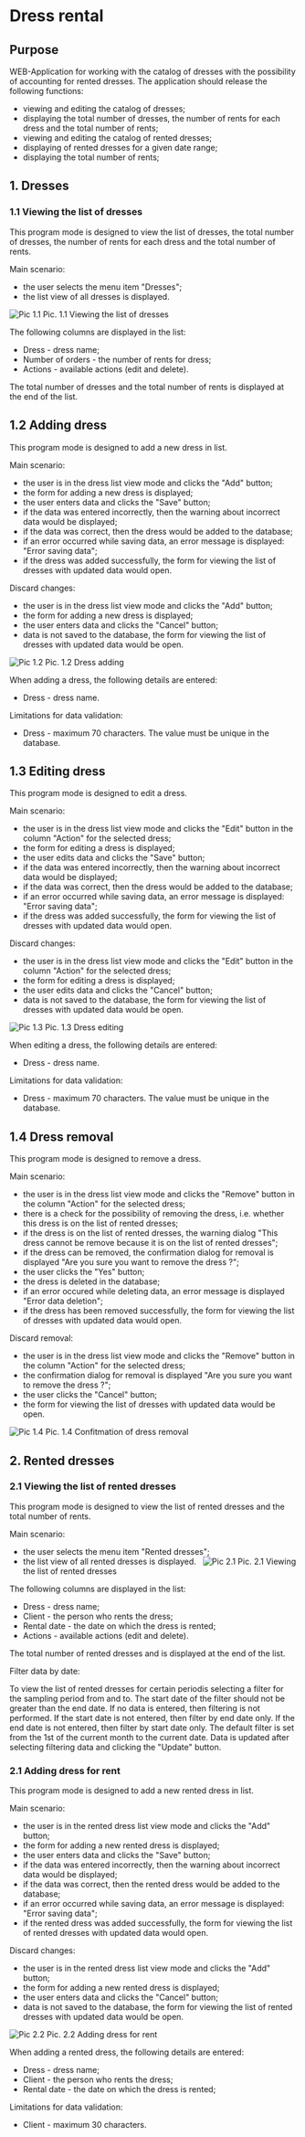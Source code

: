 # Dress rental

## Purpose
  WEB-Application for working with the catalog of dresses with the possibility of accounting for rented dresses.
  The application should release the following functions:
  * viewing and editing the catalog of dresses;
  * displaying the total number of dresses, the number of rents for each dress and the total number of rents;
  * viewing and editing the catalog of rented dresses;
  * displaying of rented dresses for a given date range;
  * displaying the total number of rents;
  
  
## 1. Dresses

### 1.1 Viewing the list of dresses
  This program mode is designed to view the list of dresses, the total number of dresses, the number of rents for each dress and the total number of rents.
  
  Main scenario:
  * the user selects the menu item "Dresses";
  * the list view of all dresses is displayed.
  
  ![Pic 1.1](https://github.com/Brest-Java-Course-2020/kkarpesh-dress-rental/raw/dev/documentation/pictures/Pic.%201.1%20View%20list%20of%20dresses.png)
Pic. 1.1 Viewing the list of dresses

The following columns are displayed in the list:
* Dress - dress name;
* Number of orders - the number of rents for dress;
* Actions - available actions (edit and delete).

The total number of dresses and the total number of rents is displayed at the end of the list.

## 1.2 Adding dress
  This program mode is designed to add a new dress in list.
  
  Main scenario:
  * the user is in the dress list view mode and clicks the "Add" button;
  * the form for adding a new dress is displayed;
  * the user enters data and clicks the "Save" button;
  * if the data was entered incorrectly, then the warning about incorrect data would be displayed;
  * if the data was correct, then the dress would be added to the database;
  * if an error occurred while saving data, an error message is displayed: "Error saving data";
  * if the dress was added successfully, the form for viewing the list of dresses with updated data would open. 
  
  Discard changes:
  * the user is in the dress list view mode and clicks the "Add" button;
  * the form for adding a new dress is displayed;
  * the user enters data and clicks the "Cancel" button;
  * data is not saved to the database, the form for viewing the list of dresses with updated data would be open.
  
   ![Pic 1.2](https://github.com/Brest-Java-Course-2020/kkarpesh-dress-rental/raw/dev/documentation/pictures/Pic.%201.2%20Dress%20adding.png)
   Pic. 1.2 Dress adding
   
   When adding a dress, the following details are entered:
  * Dress - dress name.
  
  Limitations for data validation:
  * Dress - maximum 70 characters. The value must be unique in the database.
   
   
   
## 1.3 Editing dress
  This program mode is designed to edit a dress.
 
  Main scenario:
  * the user is in the dress list view mode and clicks the "Edit" button in the column "Action" for the selected dress;
  * the form for editing a dress is displayed;
  * the user edits data and clicks the "Save" button;
  * if the data was entered incorrectly, then the warning about incorrect data would be displayed;
  * if the data was correct, then the dress would be added to the database;
  * if an error occurred while saving data, an error message is displayed: "Error saving data";
  * if the dress was added successfully, the form for viewing the list of dresses with updated data would open. 
  
  Discard changes:
  * the user is in the dress list view mode and clicks the "Edit" button in the column "Action" for the selected dress;
  * the form for editing a dress is displayed;
  * the user edits data and clicks the "Cancel" button;
  * data is not saved to the database, the form for viewing the list of dresses with updated data would be open.
  
   ![Pic 1.3](https://github.com/Brest-Java-Course-2020/kkarpesh-dress-rental/raw/dev/documentation/pictures/Pic.%201.3%20Dress%20editing.png)
   Pic. 1.3 Dress editing
   
   When editing a dress, the following details are entered:
  * Dress - dress name.
  
   Limitations for data validation:
  * Dress - maximum 70 characters. The value must be unique in the database.
  
  ## 1.4 Dress removal
  This program mode is designed to remove a dress.
 
  Main scenario:
  * the user is in the dress list view mode and clicks the "Remove" button in the column "Action" for the selected dress;
  * there is a check for the possibility of removing the dress, i.e. whether this dress is on the list of rented dresses;
  * if the dress is on the list of rented dresses, the warning dialog "This dress cannot be remove because it is on the list of rented dresses";
  * if the dress can be removed, the confirmation dialog for removal is displayed "Are you sure you want to remove the dress <dress name>?";
  * the user clicks the "Yes" button;
  * the dress is deleted in the database;
  * if an error occured while deleting data, an error message is displayed "Error data deletion";
  * if the dress has been removed successfully, the form for viewing the list of dresses with updated data would open.
  
  Discard removal:
  * the user is in the dress list view mode and clicks the "Remove" button in the column "Action" for the selected dress;
  * the confirmation dialog for removal is displayed "Are you sure you want to remove the dress <dress name>?";
  * the user clicks the "Cancel" button;
  * the form for viewing the list of dresses with updated data would be open.
  
   ![Pic 1.4](https://github.com/Brest-Java-Course-2020/kkarpesh-dress-rental/raw/dev/documentation/pictures/Pic.%201.4%20Confirmation%20of%20dress%20removal.png)
   Pic. 1.4 Confitmation of dress removal
   
   
   ## 2. Rented dresses
   ### 2.1 Viewing the list of rented dresses
  This program mode is designed to view the list of rented dresses and the total number of rents.
   
  Main scenario:
  * the user selects the menu item "Rented dresses";
  * the list view of all  rented dresses is displayed.
  
 ![Pic 2.1](https://github.com/Brest-Java-Course-2020/kkarpesh-dress-rental/raw/dev/documentation/pictures/Pic.%202.1%20View%20list%20of%20rented%20dresses.png)
Pic. 2.1 Viewing the list of rented dresses


The following columns are displayed in the list:
* Dress - dress name;
* Client - the person who rents the dress;
* Rental date - the date on which the dress is rented;
* Actions - available actions (edit and delete).

The total number of rented dresses and is displayed at the end of the list.

Filter data by date:

   To view the list of rented dresses for certain periodis selecting a filter for the sampling period from and to.
   The start date of the filter should not be greater than the end date.
   If no data is entered, then filtering is not performed.
   If the start date is not entered, then filter by end date only.
   If the end date is not entered, then filter by start date only.
   The default filter is set from the 1st of the current month to the current date.
   Data is updated after selecting filtering data and clicking the "Update" button.
   
   
   ### 2.1 Adding dress for rent
   This program mode is designed to add a new rented dress in list.
  
  Main scenario:
  * the user is in the rented dress list view mode and clicks the "Add" button;
  * the form for adding a new rented dress is displayed;
  * the user enters data and clicks the "Save" button;
  * if the data was entered incorrectly, then the warning about incorrect data would be displayed;
  * if the data was correct, then the rented dress would be added to the database;
  * if an error occurred while saving data, an error message is displayed: "Error saving data";
  * if the rented dress was added successfully, the form for viewing the list of rented dresses with updated data would open. 
  
  Discard changes:
  * the user is in the rented dress list view mode and clicks the "Add" button;
  * the form for adding a new rented dress is displayed;
  * the user enters data and clicks the "Cancel" button;
  * data is not saved to the database, the form for viewing the list of rented dresses with updated data would be open.
  
   ![Pic 2.2](https://github.com/Brest-Java-Course-2020/kkarpesh-dress-rental/raw/dev/documentation/pictures/Pic.%202.2%20Adding%20dress%20for%20rent.png)
   Pic. 2.2 Adding dress for rent
   
   When adding a rented dress, the following details are entered:
  * Dress - dress name;
  * Client - the person who rents the dress;
  * Rental date - the date on which the dress is rented;
  
  Limitations for data validation: 
  * Client - maximum 30 characters.
  
